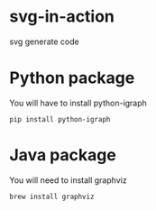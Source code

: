 # svg-in-action
svg generate code

# Python package
You will have to install python-igraph

```
pip install python-igraph
```

# Java package
You will need to install graphviz

```
brew install graphviz

```
